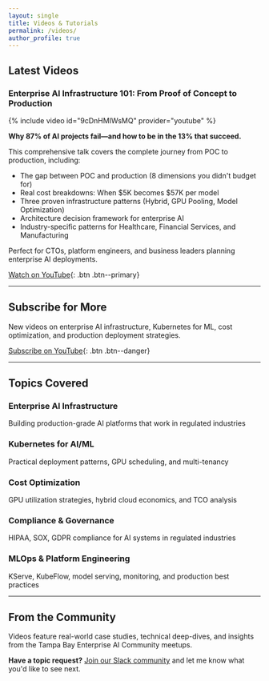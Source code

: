```yaml
---
layout: single
title: Videos & Tutorials
permalink: /videos/
author_profile: true
---
```


## Latest Videos

### Enterprise AI Infrastructure 101: From Proof of Concept to Production

{% include video id="9cDnHMIWsMQ" provider="youtube" %}

**Why 87% of AI projects fail—and how to be in the 13% that succeed.**

This comprehensive talk covers the complete journey from POC to production, including:
- The gap between POC and production (8 dimensions you didn't budget for)
- Real cost breakdowns: When $5K becomes $57K per model
- Three proven infrastructure patterns (Hybrid, GPU Pooling, Model Optimization)
- Architecture decision framework for enterprise AI
- Industry-specific patterns for Healthcare, Financial Services, and Manufacturing

Perfect for CTOs, platform engineers, and business leaders planning enterprise AI deployments.

[Watch on YouTube](https://youtu.be/9cDnHMIWsMQ){: .btn .btn--primary}

---

## Subscribe for More

New videos on enterprise AI infrastructure, Kubernetes for ML, cost optimization, and production deployment strategies.

[Subscribe on YouTube](https://www.youtube.com/channel/UC548llSnKBCrqnk_NelGIJA){: .btn .btn--danger}

---

## Topics Covered

### Enterprise AI Infrastructure
Building production-grade AI platforms that work in regulated industries

### Kubernetes for AI/ML
Practical deployment patterns, GPU scheduling, and multi-tenancy

### Cost Optimization
GPU utilization strategies, hybrid cloud economics, and TCO analysis

### Compliance & Governance
HIPAA, SOX, GDPR compliance for AI systems in regulated industries

### MLOps & Platform Engineering
KServe, KubeFlow, model serving, monitoring, and production best practices

---

## From the Community

Videos feature real-world case studies, technical deep-dives, and insights from the Tampa Bay Enterprise AI Community meetups.

**Have a topic request?** [Join our Slack community](https://join.slack.com/t/enterpriseaicommunity/shared_invite/zt-3fhj8evxf-q3pXrl_epEkQBTLQgEciLA) and let me know what you'd like to see next.
